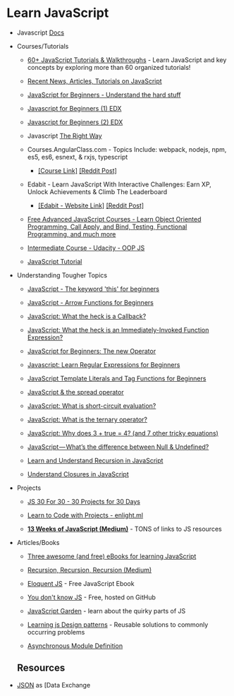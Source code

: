 # Learn JavaScript

- Javascript [Docs](https://developer.mozilla.org/en-US/docs/Web/JavaScript)

- Courses/Tutorials

  - [60+ JavaScript Tutorials & Walkthroughs](https://codeburst.io/60-javascript-tutorials-walkthroughs-cb315cc1947e) - Learn JavaScript and key concepts by exploring more than 60 organized tutorials!

  - [Recent News, Articles, Tutorials on JavaScript](https://codeburst.io/tagged/javascript)

  - [JavaScript for Beginners - Understand the hard stuff](https://codeburst.io/javascript-for-beginners-a-new-series-22762d8e5c42)

  - [Javascript for Beginners (1) EDX](https://www.edx.org/course/html5-part-1-html5-coding-essentials-w3cx-html5-1x-1)

  - [Javascript for Beginners (2) EDX](https://www.edx.org/course/html5-part-2-advanced-techniques-w3cx-html5-2x-1)

  - Javascript [The Right Way](http://jstherightway.org/)

  - Courses.AngularClass.com - Topics Include: webpack, nodejs, npm, es5, es6, esnext, & rxjs, typescript

    - [[Course Link]](http://courses.angularclass.com/courses/modern-javascript) [[Reddit Post]](https://www.reddit.com/r/learnjavascript/comments/4vz5y6/learn_modern_javascript_for_free_topics_covered/)

  - Edabit - Learn JavaScript With Interactive Challenges: Earn XP, Unlock Achievements & Climb The Leaderboard

    - [[Edabit - Website Link]](https://edabit.com/explore) [[Reddit Post]](https://www.reddit.com/r/learnprogramming/comments/5vc3gb/learn_javascript_with_interactive_challenges_earn/)

  - [Free Advanced JavaScript Courses - Learn Object Oriented Programming, Call Apply, and Bind, Testing, Functional Programming, and much more](https://www.rithmschool.com/courses#advanced-javascript)

  - [Intermediate Course - Udacity - OOP JS](https://www.udacity.com/course/object-oriented-javascript--ud015)

  - [JavaScript Tutorial](https://www.sololearn.com/Course/JavaScript/)

- Understanding Tougher Topics

  - [JavaScript - The keyword 'this' for beginners](https://codeburst.io/javascript-the-keyword-this-for-beginners-fb5238d99f85)

  - [JavaScript - Arrow Functions for Beginners](https://codeburst.io/javascript-arrow-functions-for-beginners-926947fc0cdc)

  - [JavaScript: What the heck is a Callback?](https://codeburst.io/javascript-what-the-heck-is-a-callback-aba4da2deced)

  - [JavaScript: What the heck is an Immediately-Invoked Function Expression?](https://codeburst.io/javascript-what-the-heck-is-an-immediately-invoked-function-expression-a0ed32b66c18)

  - [JavaScript for Beginners: The new Operator](https://codeburst.io/javascript-for-beginners-the-new-operator-cee35beb669e)

  - [Javascript: Learn Regular Expressions for Beginners](https://codeburst.io/javascript-learn-regular-expressions-for-beginners-bb6107015d91)

  - [JavaScript Template Literals and Tag Functions for Beginners](https://codeburst.io/javascript-template-literals-tag-functions-for-beginners-758a041160e1)

  - [JavaScript & the spread operator](https://codeburst.io/javascript-the-spread-operator-a867a71668ca)

  - [JavaScript: What is short-circuit evaluation?](https://codeburst.io/javascript-what-is-short-circuit-evaluation-ff22b2f5608c)

  - [JavaScript: What is the ternary operator?](https://codeburst.io/javascript-what-is-the-ternary-operator-c819af8a7f6c)

  - [JavaScript: Why does 3 + true = 4? (and 7 other tricky equations)](https://codeburst.io/javascript-why-does-3-true-4-and-7-other-tricky-equations-9dd13cb2a92a)

  - [JavaScript — What’s the difference between Null & Undefined?](https://codeburst.io/javascript-whats-the-difference-between-null-undefined-37793b5bfce6)

  - [Learn and Understand Recursion in JavaScript](https://codeburst.io/learn-and-understand-recursion-in-javascript-b588218e87ea)

  - [Understand Closures in JavaScript](https://codeburst.io/understand-closures-in-javascript-d07852fa51e7)

- Projects

  - [JS 30 For 30 - 30 Projects for 30 Days](https://javascript30.com/)

  - [Learn to Code with Projects - enlight.ml](https://enlight.ml/)

  - **[13 Weeks of JavaScript (Medium)](https://medium.com/@___aerox___/the-beginning-of-an-adventure-13-weeks-of-javascript-78107605d533#.xgqnrstd1)** - TONS of links to JS resources

- Articles/Books

  - [Three awesome (and free) eBooks for learning JavaScript](https://codeburst.io/three-awesome-and-free-ebooks-for-learning-javascript-c874f65bbd7a)

  - [Recursion, Recursion, Recursion (Medium)](https://medium.freecodecamp.com/recursion-recursion-recursion-4db8890a674d#.dtkatvb6j)

  - [Eloquent JS](http://eloquentjavascript.net/) - Free JavaScript Ebook

  - [You don't know JS](https://github.com/getify/You-Dont-Know-JS) - Free, hosted on GitHub

  - [JavaScript Garden](http://bonsaiden.github.io/JavaScript-Garden/) - learn about the quirky parts of JS

  - [Learning js Design patterns](https://addyosmani.com/resources/essentialjsdesignpatterns/book/) - Reusable solutions to commonly occurring problems

  - [Asynchronous Module Definition](http://requirejs.org/docs/api.html)

  ## Resources

- [JSON](https://developer.mozilla.org/en-US/docs/Web/JavaScript/Reference/Global_Objects/JSON) as [Data Exchange
